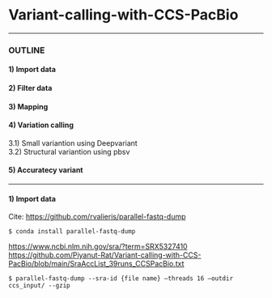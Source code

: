 # Variant-calling-with-CCS-PacBio
----
### OUTLINE
#### 1) Import data
#### 2) Filter data
#### 3) Mapping
#### 4) Variation calling
3.1)  Small variantion using Deepvariant \
3.2) Structural variantion using pbsv
#### 5) Accuratecy variant
----
#### 1) Import data

Cite: https://github.com/rvalieris/parallel-fastq-dump
```
$ conda install parallel-fastq-dump
```
https://www.ncbi.nlm.nih.gov/sra/?term=SRX5327410
https://github.com/Piyanut-Rat/Variant-calling-with-CCS-PacBio/blob/main/SraAccList_39runs_CCSPacBio.txt
```
$ parallel-fastq-dump --sra-id {file name} –threads 16 –outdir ccs_input/ --gzip
```
